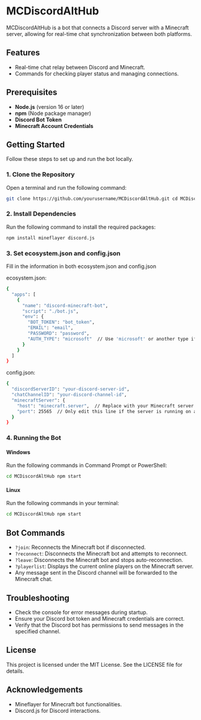 # MCDiscordAltHub

MCDiscordAltHub is a bot that connects a Discord server with a Minecraft server, allowing for real-time chat synchronization between both platforms.

## Features

- Real-time chat relay between Discord and Minecraft.
- Commands for checking player status and managing connections.

## Prerequisites

- **Node.js** (version 16 or later)
- **npm** (Node package manager)
- **Discord Bot Token**
- **Minecraft Account Credentials**

## Getting Started

Follow these steps to set up and run the bot locally.

### 1. Clone the Repository

Open a terminal and run the following command:

```bash
git clone https://github.com/yourusername/MCDiscordAltHub.git cd MCDiscordAltHub
```

### 2. Install Dependencies

Run the following command to install the required packages:

```bash
npm install mineflayer discord.js
```

### 3. Set ecosystem.json and config.json

Fill in the information in both ecosystem.json and config.json

ecosystem.json:
```bash
{
  "apps": [
    {
      "name": "discord-minecraft-bot",
      "script": "./bot.js",
      "env": {
        "BOT_TOKEN": "bot_token",
        "EMAIL": "email",
        "PASSWORD": "password",
        "AUTH_TYPE": "microsoft"  // Use 'microsoft' or another type if needed
      }
    }
  ]
}
```

config.json:
```bash
{
  "discordServerID": "your-discord-server-id",
  "chatChannelID": "your-discord-channel-id",
  "minecraftServer": {
    "host": "minecraft.server",  // Replace with your Minecraft server IP or 'localhost' for LAN
    "port": 25565  // Only edit this line if the server is running on a different port than the default
  }
}
```


### 4. Running the Bot

#### Windows

Run the following commands in Command Prompt or PowerShell:

```bash
cd MCDiscordAltHub npm start
```

#### Linux

Run the following commands in your terminal:

```bash
cd MCDiscordAltHub npm start
```

## Bot Commands

- `?join`: Reconnects the Minecraft bot if disconnected.
- `?reconnect`: Disconnects the Minecraft bot and attempts to reconnect.
- `?leave`: Disconnects the Minecraft bot and stops auto-reconnection.
- `?playerlist`: Displays the current online players on the Minecraft server.
- Any message sent in the Discord channel will be forwarded to the Minecraft chat.

## Troubleshooting

- Check the console for error messages during startup.
- Ensure your Discord bot token and Minecraft credentials are correct.
- Verify that the Discord bot has permissions to send messages in the specified channel.

## License

This project is licensed under the MIT License. See the LICENSE file for details.

## Acknowledgements

- Mineflayer for Minecraft bot functionalities.
- Discord.js for Discord interactions.
